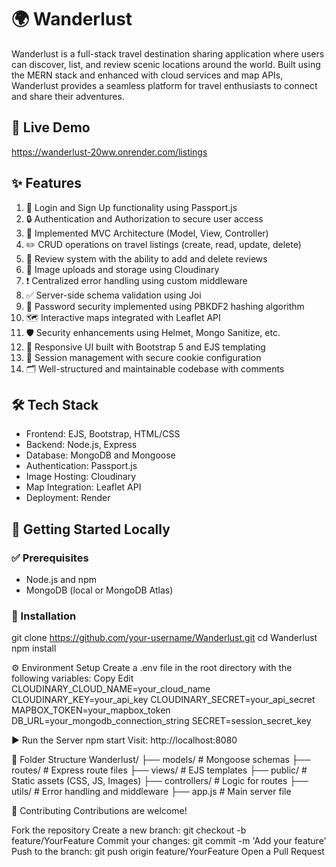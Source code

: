 # 🌍 Wanderlust

Wanderlust is a full-stack travel destination sharing application where users can discover, list, and review scenic locations around the world. Built using the MERN stack and enhanced with cloud services and map APIs, Wanderlust provides a seamless platform for travel enthusiasts to connect and share their adventures.

## 🔗 Live Demo

https://wanderlust-20ww.onrender.com/listings

## ✨ Features

1. 🔐 Login and Sign Up functionality using Passport.js  
2. 🔒 Authentication and Authorization to secure user access  
3. 🧠 Implemented MVC Architecture (Model, View, Controller)  
4. ✏️ CRUD operations on travel listings (create, read, update, delete)  
5. 💬 Review system with the ability to add and delete reviews  
6. 📸 Image uploads and storage using Cloudinary  
7. ❗ Centralized error handling using custom middleware  
8. ✅ Server-side schema validation using Joi  
9. 🔑 Password security implemented using PBKDF2 hashing algorithm  
10. 🗺️ Interactive maps integrated with Leaflet API  
11. 🛡️ Security enhancements using Helmet, Mongo Sanitize, etc.  
12. 📱 Responsive UI built with Bootstrap 5 and EJS templating  
13. 🔄 Session management with secure cookie configuration  
14. 🗂️ Well-structured and maintainable codebase with comments  

## 🛠️ Tech Stack

- Frontend: EJS, Bootstrap, HTML/CSS  
- Backend: Node.js, Express  
- Database: MongoDB and Mongoose  
- Authentication: Passport.js  
- Image Hosting: Cloudinary  
- Map Integration: Leaflet API  
- Deployment: Render  

## 🚀 Getting Started Locally

### ✅ Prerequisites

- Node.js and npm
- MongoDB (local or MongoDB Atlas)

### 🧩 Installation

git clone https://github.com/your-username/Wanderlust.git
cd Wanderlust
npm install

⚙️ Environment Setup
Create a .env file in the root directory with the following variables:
Copy
Edit
CLOUDINARY_CLOUD_NAME=your_cloud_name
CLOUDINARY_KEY=your_api_key
CLOUDINARY_SECRET=your_api_secret
MAPBOX_TOKEN=your_mapbox_token
DB_URL=your_mongodb_connection_string
SECRET=session_secret_key

▶️ Run the Server
npm start
Visit: http://localhost:8080

📂 Folder Structure
Wanderlust/
├── models/           # Mongoose schemas
├── routes/           # Express route files
├── views/            # EJS templates
├── public/           # Static assets (CSS, JS, Images)
├── controllers/      # Logic for routes
├── utils/            # Error handling and middleware
├── app.js            # Main server file

🤝 Contributing
Contributions are welcome!

Fork the repository
Create a new branch: git checkout -b feature/YourFeature
Commit your changes: git commit -m 'Add your feature'
Push to the branch: git push origin feature/YourFeature
Open a Pull Request
